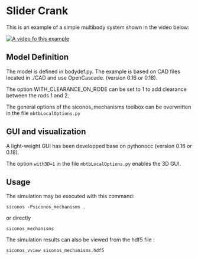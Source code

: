 Slider Crank
============

This is an example of a simple multibody system shown in the video below:

[![A video fo this example](https://img.youtube.com/vi/hsqYWCo0Fu4/0.jpg)](https://youtu.be/hsqYWCo0Fu4W)

Model Definition
----------------

The model is defined in bodydef.py. The example is based on CAD files located in ./CAD and use OpenCascade. (version 0.16 or 0.18).

The option WITH\_CLEARANCE\_ON\_RODE can be set to 1 to add clearance between the rods 1 and 2.

The general options of the siconos_mechanisms toolbox can be overwritten in the file `mbtbLocalOptions.py`


GUI and visualization
---------------------

A light-weight GUI has been developped base on pythonocc (version 0.16 or 0.18).	

The option `with3D=1` in the file `mbtbLocalOptions.py` enables the 3D GUI.

Usage
-----

The simulation may be executed with this command:

    siconos -Psiconos_mechanisms .

or directly

    siconos_mechanisms

The simulation results can also be viewed from the hdf5 file :

    siconos_vview siconos_mechanisms.hdf5

